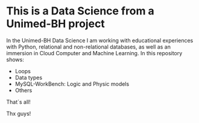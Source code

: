 <h1> This is a Data Science from a Unimed-BH project </h1>

<head>
<a src=""https://github.com/Andrehlb/Data-Science-Unimed_BH/blob/main/assets/Screenshot%202022-10-29%20141626.png"">
 </head>

In the Unimed-BH Data Science I am working with educational experiences with Python, relational and non-relational databases, as well as an immersion in Cloud Computer and Machine Learning.
In this repository shows:
  * Loops
  * Data types
  * MySQL-WorkBench: Logic and Physic models
  * Others 
  
That´s all!

Thx guys!
